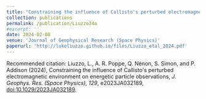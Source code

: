 ```yaml
---
title: "Constraining the influence of Callisto's perturbed electromagnetic environment on energetic particle observations"
collection: publications
permalink: /publication/Liuzzo24a
#excerpt: ''
date: 2024-02-08
venue: 'Journal of Geophysical Research (Space Physics)'
paperurl: 'http://lukeliuzzo.github.io/files/Liuzzo_etal_2024.pdf'
---
```


Recommended citation: Liuzzo, L., A. R. Poppe, Q. Nénon, S. Simon, and P. Addison (2024), Constraining the influence of Callisto's perturbed electromagnetic environment on energetic particle observations, <i>J. Geophys. Res. (Space Physics), 129</i>, e2023JA032189, [doi:10.1029/2023JA032189](https://doi.org/10.1029/2023JA032189).
